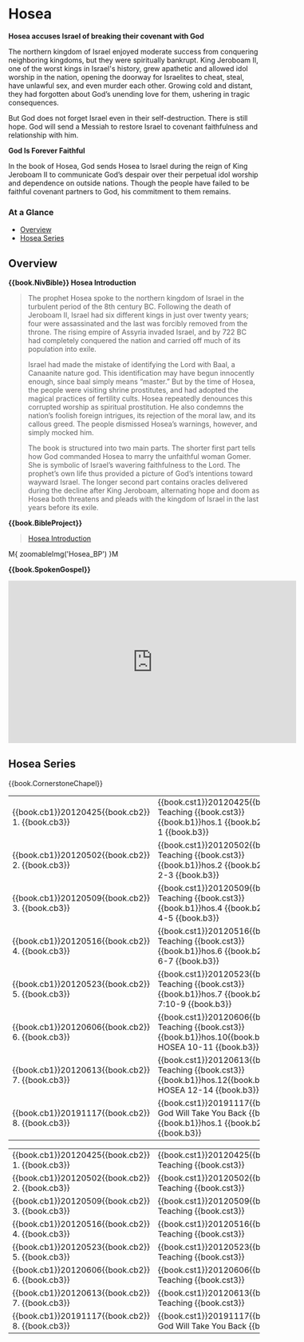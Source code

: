 # Hosea

**Hosea accuses Israel of breaking their covenant with God**

The northern kingdom of Israel enjoyed moderate success from
conquering neighboring kingdoms, but they were spiritually
bankrupt. King Jeroboam II, one of the worst kings in Israel's
history, grew apathetic and allowed idol worship in the nation,
opening the doorway for Israelites to cheat, steal, have unlawful sex,
and even murder each other. Growing cold and distant, they had
forgotten about God’s unending love for them, ushering in tragic
consequences.

But God does not forget Israel even in their self-destruction. There
is still hope. God will send a Messiah to restore Israel to covenant
faithfulness and relationship with him.

**God Is Forever Faithful**

In the book of Hosea, God sends Hosea to Israel during the reign of
King Jeroboam II to communicate God’s despair over their perpetual
idol worship and dependence on outside nations. Though the people have
failed to be faithful covenant partners to God, his commitment to them
remains.

### At a Glance

- [Overview](#overview)
- [Hosea Series](#hosea-series)


## Overview


**{{book.NivBible}} Hosea Introduction**

> The prophet Hosea spoke to the northern kingdom of Israel in the
> turbulent period of the 8th century BC. Following the death of Jeroboam
> II, Israel had six different kings in just over twenty years; four
> were assassinated and the last was forcibly removed from the
> throne. The rising empire of Assyria invaded Israel, and by 722 BC had
> completely conquered the nation and carried off much of its population
> into exile.
> 
> Israel had made the mistake of identifying the Lord with Baal, a
> Canaanite nature god. This identification may have begun innocently
> enough, since baal simply means “master.” But by the time of Hosea, the
> people were visiting shrine prostitutes, and had adopted the magical
> practices of fertility cults. Hosea repeatedly denounces this
> corrupted worship as spiritual prostitution. He also condemns the
> nation’s foolish foreign intrigues, its rejection of the moral law,
> and its callous greed. The people dismissed Hosea’s warnings, however,
> and simply mocked him.
> 
> The book is structured into two main parts. The shorter first part
> tells how God commanded Hosea to marry the unfaithful woman Gomer. She
> is symbolic of Israel’s wavering faithfulness to the Lord. The
> prophet’s own life thus provided a picture of God’s intentions toward
> wayward Israel. The longer second part contains oracles delivered
> during the decline after King Jeroboam, alternating hope and doom as
> Hosea both threatens and pleads with the kingdom of Israel in the last
> years before its exile.



**{{book.BibleProject}}**

> [Hosea Introduction](https://bibleproject.com/explore/video/hosea/)

M{ zoomableImg('Hosea_BP') }M


**{{book.SpokenGospel}}**

<p align="center">
  <iframe name="SpokenGospelHoseaVideo"
          id="SpokenGospelHoseaVideo"
          width="577"
          height="325"
          src="https://www.youtube.com/embed/rcgm96YYflk"
          frameborder="0"
          allow="accelerometer; autoplay; encrypted-media; gyroscope; picture-in-picture"
          allowfullscreen></iframe>
</p>




## Hosea Series

{{book.CornerstoneChapel}}

<!-- MASTER: vertical layout for "cell phone" responsive show/hide -->
<div class="phone">
<table>

<tr><td> {{book.cb1}}20120425{{book.cb2}} 1. {{book.cb3}} </td><td> {{book.cst1}}20120425{{book.cst2}} Teaching               {{book.cst3}} <br/> {{book.b1}}hos.1 {{book.b2}} HOSEA 1      {{book.b3}} </td><td> 04/25/2012 <br/>                                        </td>
<tr><td> {{book.cb1}}20120502{{book.cb2}} 2. {{book.cb3}} </td><td> {{book.cst1}}20120502{{book.cst2}} Teaching               {{book.cst3}} <br/> {{book.b1}}hos.2 {{book.b2}} HOSEA 2-3    {{book.b3}} </td><td> 05/02/2012 <br/>                                        </td>
<tr><td> {{book.cb1}}20120509{{book.cb2}} 3. {{book.cb3}} </td><td> {{book.cst1}}20120509{{book.cst2}} Teaching               {{book.cst3}} <br/> {{book.b1}}hos.4 {{book.b2}} HOSEA 4-5    {{book.b3}} </td><td> 05/09/2012 <br/>                                        </td>
<tr><td> {{book.cb1}}20120516{{book.cb2}} 4. {{book.cb3}} </td><td> {{book.cst1}}20120516{{book.cst2}} Teaching               {{book.cst3}} <br/> {{book.b1}}hos.6 {{book.b2}} HOSEA 6-7    {{book.b3}} </td><td> 05/16/2012 <br/>                                        </td>
<tr><td> {{book.cb1}}20120523{{book.cb2}} 5. {{book.cb3}} </td><td> {{book.cst1}}20120523{{book.cst2}} Teaching               {{book.cst3}} <br/> {{book.b1}}hos.7 {{book.b2}} HOSEA 7:10-9 {{book.b3}} </td><td> 05/23/2012 <br/>                                        </td>
<tr><td> {{book.cb1}}20120606{{book.cb2}} 6. {{book.cb3}} </td><td> {{book.cst1}}20120606{{book.cst2}} Teaching               {{book.cst3}} <br/> {{book.b1}}hos.10{{book.b2}} HOSEA 10-11  {{book.b3}} </td><td> 06/06/2012 <br/>                                        </td>
<tr><td> {{book.cb1}}20120613{{book.cb2}} 7. {{book.cb3}} </td><td> {{book.cst1}}20120613{{book.cst2}} Teaching               {{book.cst3}} <br/> {{book.b1}}hos.12{{book.b2}} HOSEA 12-14  {{book.b3}} </td><td> 06/13/2012 <br/>                                        </td>
<tr><td> {{book.cb1}}20191117{{book.cb2}} 8. {{book.cb3}} </td><td> {{book.cst1}}20191117{{book.cst2}} God Will Take You Back {{book.cst3}} <br/> {{book.b1}}hos.1 {{book.b2}} HOSEA        {{book.b3}} </td><td> 11/17/2019 <br/> {{book.csg1}}20191117.pdf{{book.csg2}} </td>

</table>
</div>

<!-- COPY: horizontal layout for "desktop/tablet" responsive show/hide (simply add 2 columns to header and replace TWO FROM <br/> TO </td><td> -->
<div class="desktop">
<table>

<tr><td> {{book.cb1}}20120425{{book.cb2}} 1. {{book.cb3}} </td><td> {{book.cst1}}20120425{{book.cst2}} Teaching               {{book.cst3}} </td><td> {{book.b1}}hos.1 {{book.b2}} HOSEA 1      {{book.b3}} </td><td> 04/25/2012 </td><td>                                        </td>
<tr><td> {{book.cb1}}20120502{{book.cb2}} 2. {{book.cb3}} </td><td> {{book.cst1}}20120502{{book.cst2}} Teaching               {{book.cst3}} </td><td> {{book.b1}}hos.2 {{book.b2}} HOSEA 2-3    {{book.b3}} </td><td> 05/02/2012 </td><td>                                        </td>
<tr><td> {{book.cb1}}20120509{{book.cb2}} 3. {{book.cb3}} </td><td> {{book.cst1}}20120509{{book.cst2}} Teaching               {{book.cst3}} </td><td> {{book.b1}}hos.4 {{book.b2}} HOSEA 4-5    {{book.b3}} </td><td> 05/09/2012 </td><td>                                        </td>
<tr><td> {{book.cb1}}20120516{{book.cb2}} 4. {{book.cb3}} </td><td> {{book.cst1}}20120516{{book.cst2}} Teaching               {{book.cst3}} </td><td> {{book.b1}}hos.6 {{book.b2}} HOSEA 6-7    {{book.b3}} </td><td> 05/16/2012 </td><td>                                        </td>
<tr><td> {{book.cb1}}20120523{{book.cb2}} 5. {{book.cb3}} </td><td> {{book.cst1}}20120523{{book.cst2}} Teaching               {{book.cst3}} </td><td> {{book.b1}}hos.7 {{book.b2}} HOSEA 7:10-9 {{book.b3}} </td><td> 05/23/2012 </td><td>                                        </td>
<tr><td> {{book.cb1}}20120606{{book.cb2}} 6. {{book.cb3}} </td><td> {{book.cst1}}20120606{{book.cst2}} Teaching               {{book.cst3}} </td><td> {{book.b1}}hos.10{{book.b2}} HOSEA 10-11  {{book.b3}} </td><td> 06/06/2012 </td><td>                                        </td>
<tr><td> {{book.cb1}}20120613{{book.cb2}} 7. {{book.cb3}} </td><td> {{book.cst1}}20120613{{book.cst2}} Teaching               {{book.cst3}} </td><td> {{book.b1}}hos.12{{book.b2}} HOSEA 12-14  {{book.b3}} </td><td> 06/13/2012 </td><td>                                        </td>
<tr><td> {{book.cb1}}20191117{{book.cb2}} 8. {{book.cb3}} </td><td> {{book.cst1}}20191117{{book.cst2}} God Will Take You Back {{book.cst3}} </td><td> {{book.b1}}hos.1 {{book.b2}} HOSEA        {{book.b3}} </td><td> 11/17/2019 </td><td> {{book.csg1}}20191117.pdf{{book.csg2}} </td>

</table>
</div>
